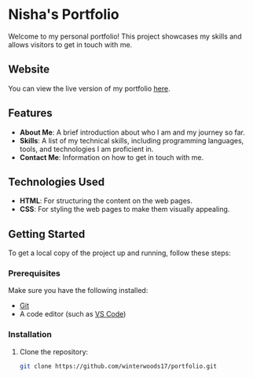 # Nisha's Portfolio

Welcome to my personal portfolio! This project showcases my skills and allows visitors to get in touch with me.

## Website

You can view the live version of my portfolio [here](https://portfolionish.netlify.app/).

## Features

- **About Me**: A brief introduction about who I am and my journey so far.
- **Skills**: A list of my technical skills, including programming languages, tools, and technologies I am proficient in.
- **Contact Me**: Information on how to get in touch with me.

## Technologies Used

- **HTML**: For structuring the content on the web pages.
- **CSS**: For styling the web pages to make them visually appealing.

## Getting Started

To get a local copy of the project up and running, follow these steps:

### Prerequisites

Make sure you have the following installed:

- [Git](https://git-scm.com/)
- A code editor (such as [VS Code](https://code.visualstudio.com/))

### Installation

1. Clone the repository:

   ```bash
   git clone https://github.com/winterwoods17/portfolio.git
